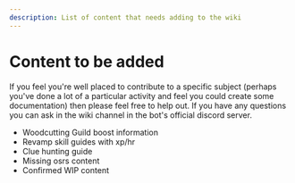 ```yaml
---
description: List of content that needs adding to the wiki
---
```


# Content to be added

If you feel you're well placed to contribute to a specific subject (perhaps you've done a lot of a particular activity and feel you could create some documentation) then please feel free to help out. If you have any questions you can ask in the wiki channel in the bot's official discord server.

* Woodcutting Guild boost information
* Revamp skill guides with xp/hr
* Clue hunting guide
* Missing osrs content
* Confirmed WIP content
